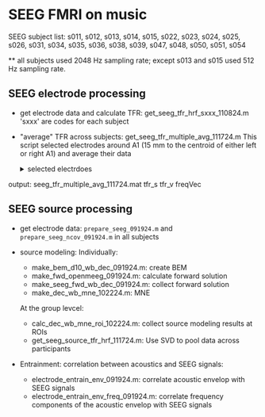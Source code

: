 # SEEG FMRI on music

SEEG subject list: s011, s012, s013, s014, s015, s022, s023, s024, s025, s026, s031, s034, s035, s036, s038, s039, s047, s048, s050, s051, s054

** all subjects used 2048 Hz sampling rate; except s013 and s015 used 512 Hz sampling rate.

## SEEG electrode processing
- get electrode data and calculate TFR: get_seeg_tfr_hrf_sxxx_110824.m
  'sxxx' are codes for each subject
- "average" TFR across subjects: get_seeg_tfr_multiple_avg_111724.m
  This script selected electrodes around A1 (15 mm to the centroid of either left or right A1) and average their data
  
  <details>
	  <summary> selected electrdoes </summary>
  file_seeg_tfr={
        'seeg_tfr_hrf_s050_110824.mat'; %lh 3.2 mm to A1
        'seeg_tfr_hrf_s011_110824.mat'; %lh 5.0 mm to A1
        'seeg_tfr_hrf_s026_110824.mat'; %lh 6.2 mm to A1
        %'seeg_tfr_hrf_s022_110824.mat'; %lh 7.6 mm to A1
        'seeg_tfr_hrf_s012_110824.mat'; %lh 8.0 mm to A1
        'seeg_tfr_hrf_s014_110824.mat'; %lh 9.0 mm to A1
        'seeg_tfr_hrf_s048_110824.mat'; %lh 
        %'seeg_tfr_hrf_s024_110824.mat'; %lh 11.4 mm to A1
	    %'seeg_tfr_hrf_s034_110824.mat'; %rh 4.4 mm to A1
        'seeg_tfr_hrf_s038_110824.mat'; %rh 4.7 mm to A1
        'seeg_tfr_hrf_s051_110824.mat'; %rh 4.8 mm to A1
        'seeg_tfr_hrf_s054_110824.mat'; %rh 7.4 mm to A1
        'seeg_tfr_hrf_s047_110824.mat'; %rh 10.2 mm to A1
        'seeg_tfr_hrf_s036_110824.mat'; %rh 10.9 mm to A1
        'seeg_tfr_hrf_s031_110824.mat'; %rh 
        'seeg_tfr_hrf_s039_110824.mat'; %rh 
    }; 
	  ch_select={
    [58 59 60 61 57];      %s050; T2, T3, T4, T5
    [108 109 110 111 112 71 72];  %s011; T1, T2, T3, T4
    [64 65 66 63 67 93];         %s026; T3, T4, T5
    %[];                %s022; B6, no data
    [32 33 34 31 35];         %s012; T3, T4, T5
    [46 47 44 45 48 62 63];            %s014; T3, T4
    [39 40 41];         %s048;
    %[];                %s024; Y1, no data
    %[];                %s034; T'5, : data
    [42 43 44 45];         %s038; T'1, T'2, T'3
    [27 28 29 30 26 31];      %s051; T'2, T'3, T'4, T'5
    [71 72 66 67];               %s054; T'4, T'6
    [73 72 74 75];              %s047; T'2
    [37 36 38 39 40 29];              %s036; T'3
    [40];                           %s031;
    [75 76 77];                     %s039;
    };
</details>
    output: seeg_tfr_multiple_avg_111724.mat tfr_s tfr_v freqVec

## SEEG source processing
- get electrode data: `prepare_seeg_091924.m` and `prepare_seeg_ncov_091924.m` in all subjects
- source modeling:
  Individually:
  - make_bem_d10_wb_dec_091924.m: create BEM
  - make_fwd_openmeeg_091924.m: calculate forward solution
  - make_seeg_fwd_wb_dec_091924.m: collect forward solution
  - make_dec_wb_mne_102224.m: MNE

  At the group levcel:
  - calc_dec_wb_mne_roi_102224.m: collect source modeling results at ROIs
  - get_seeg_source_tfr_hrf_111724.m: Use SVD to pool data across participants 
 
- Entrainment: correlation between acoustics and SEEG signals:
  - electrode_entrain_env_091924.m: correlate acoustic envelop with SEEG signals
  - electrode_entrain_env_freq_091924.m: correlate frequency components of the acoustic envelop with SEEG signals
    
